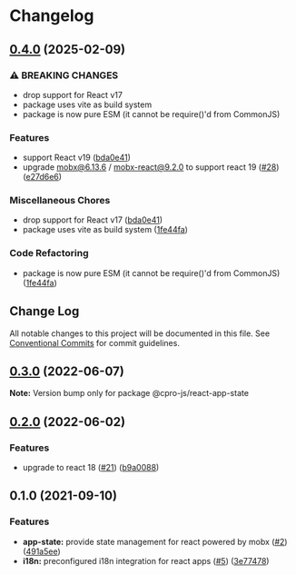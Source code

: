 # Changelog

## [0.4.0](https://github.com/cpro-js/react-core-modules/compare/@cpro-js/react-app-state-v0.3.0...@cpro-js/react-app-state-v0.4.0) (2025-02-09)


### ⚠ BREAKING CHANGES

* drop support for React v17
* package uses vite as build system
* package is now pure ESM (it cannot be require()'d from CommonJS)

### Features

* support React v19 ([bda0e41](https://github.com/cpro-js/react-core-modules/commit/bda0e411babba731f53789a1801b638bf31fd139))
* upgrade mobx@6.13.6 / mobx-react@9.2.0 to support react 19 ([#28](https://github.com/cpro-js/react-core-modules/issues/28)) ([e27d6e6](https://github.com/cpro-js/react-core-modules/commit/e27d6e6532e05eddc7aa24fb258f52cdb7be1fd0))


### Miscellaneous Chores

* drop support for React v17 ([bda0e41](https://github.com/cpro-js/react-core-modules/commit/bda0e411babba731f53789a1801b638bf31fd139))
* package uses vite as build system ([1fe44fa](https://github.com/cpro-js/react-core-modules/commit/1fe44faeb9bdbd2edd359d873c4a6cdbcc0c0103))


### Code Refactoring

* package is now pure ESM (it cannot be require()'d from CommonJS) ([1fe44fa](https://github.com/cpro-js/react-core-modules/commit/1fe44faeb9bdbd2edd359d873c4a6cdbcc0c0103))

## Change Log

All notable changes to this project will be documented in this file.
See [Conventional Commits](https://conventionalcommits.org) for commit guidelines.

## [0.3.0](https://github.com/cpro-js/react-core-modules/compare/v0.2.0...v0.3.0) (2022-06-07)

**Note:** Version bump only for package @cpro-js/react-app-state

## [0.2.0](https://github.com/cpro-js/react-core-modules/compare/v0.1.0...v0.2.0) (2022-06-02)

### Features

- upgrade to react 18 ([#21](https://github.com/cpro-js/react-core-modules/issues/21)) ([b9a0088](https://github.com/cpro-js/react-core-modules/commit/b9a0088b6c7d5a55d125e7137c46654f03f305ab))

## 0.1.0 (2021-09-10)

### Features

- **app-state:** provide state management for react powered by mobx ([#2](https://github.com/cpro-js/react-core-modules/issues/2)) ([491a5ee](https://github.com/cpro-js/react-core-modules/commit/491a5eead7680acf4e43b5f1a7df6b8e221fe0f3))
- **i18n:** preconfigured i18n integration for react apps ([#5](https://github.com/cpro-js/react-core-modules/issues/5)) ([3e77478](https://github.com/cpro-js/react-core-modules/commit/3e774787de3e54a38e08e44911b23931f72b04b4))
